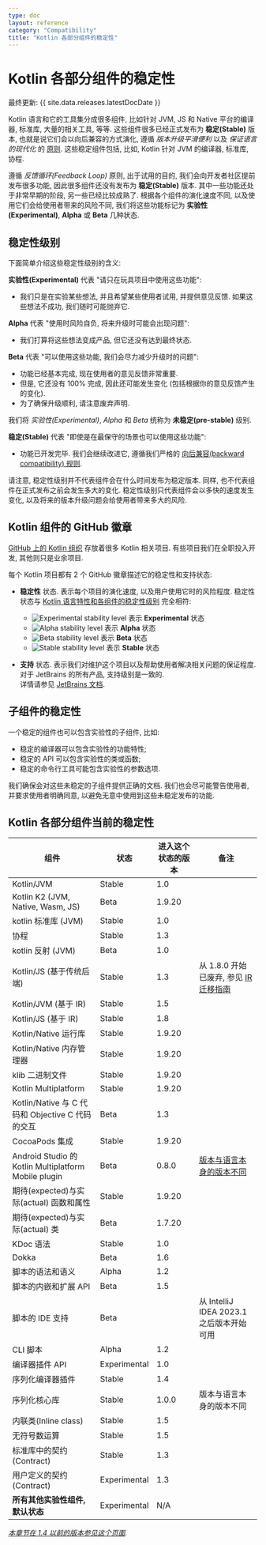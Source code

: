 ```yaml
---
type: doc
layout: reference
category: "Compatibility"
title: "Kotlin 各部分组件的稳定性"
---
```


# Kotlin 各部分组件的稳定性

最终更新: {{ site.data.releases.latestDocDate }}

Kotlin 语言和它的工具集分成很多组件, 比如针对 JVM, JS 和 Native 平台的编译器, 标准库, 大量的相关工具, 等等.
这些组件很多已经正式发布为 **稳定(Stable)** 版本, 也就是说它们会以向后兼容的方式演化,
遵循 _版本升级平滑便利_ 以及 _保证语言的现代化_ 的 [原则](kotlin-evolution.html).
这些稳定组件包括, 比如, Kotlin 针对 JVM 的编译器, 标准库, 协程.

遵循 _反馈循环(Feedback Loop)_ 原则, 出于试用的目的, 我们会向开发者社区提前发布很多功能,
因此很多组件还没有发布为 **稳定(Stable)** 版本.
其中一些功能还处于非常早期的阶段, 另一些已经比较成熟了.
根据各个组件的演化速度不同, 以及使用它们会给使用者带来的风险不同,
我们将这些功能标记为 **实验性(Experimental)**, **Alpha** 或 **Beta** 几种状态.

## 稳定性级别

下面简单介绍这些稳定性级别的含义:

**实验性(Experimental)** 代表 "请只在玩具项目中使用这些功能":
  * 我们只是在实验某些想法, 并且希望某些使用者试用, 并提供意见反馈. 如果这些想法不成功, 我们随时可能抛弃它.

**Alpha** 代表 "使用时风险自负, 将来升级时可能会出现问题":
  * 我们打算将这些想法变成产品, 但它还没有达到最终状态.

**Beta** 代表 "可以使用这些功能, 我们会尽力减少升级时的问题":
  * 功能已经基本完成, 现在使用者的意见反馈非常重要.
  * 但是, 它还没有 100% 完成, 因此还可能发生变化 (包括根据你的意见反馈产生的变化).
  * 为了确保升级顺利, 请注意废弃声明.

我们将 _实验性(Experimental)_, _Alpha_ 和 _Beta_ 统称为 **未稳定(pre-stable)** 级别.

<a name="stable"></a>
**稳定(Stable)** 代表 "即使是在最保守的场景也可以使用这些功能":
  * 功能已开发完毕. 我们会继续改进它, 遵循我们严格的
    [向后兼容(backward compatibility) 规则](https://kotlinfoundation.org/language-committee-guidelines/).

请注意, 稳定性级别并不代表组件会在什么时间发布为稳定版本. 同样, 也不代表组件在正式发布之前会发生多大的变化.
稳定性级别只代表组件会以多快的速度发生变化, 以及将来的版本升级问题会给使用者带来多大的风险.

## Kotlin 组件的 GitHub 徽章 

[GitHub 上的 Kotlin 组织](https://github.com/Kotlin) 存放着很多 Kotlin 相关项目.
有些项目我们在全职投入开发, 其他则只是业余项目.

每个 Kotlin 项目都有 2 个 GitHub 徽章描述它的稳定性和支持状态:

* **稳定性** 状态. 表示每个项目的演化速度, 以及用户使用它时的风险程度.
  稳定性状态与 [Kotlin 语言特性和各组件的稳定性级别](#stability-levels-explained) 完全相符:
    * ![Experimental stability level](https://kotl.in/badges/experimental.svg) 表示 **Experimental** 状态
    * ![Alpha stability level](https://kotl.in/badges/alpha.svg) 表示 **Alpha** 状态
    * ![Beta stability level](https://kotl.in/badges/beta.svg) 表示 **Beta** 状态
    * ![Stable stability level](https://kotl.in/badges/stable.svg) 表示 **Stable** 状态

* **支持** 状态. 表示我们对维护这个项目以及帮助使用者解决相关问题的保证程度.
  对于 JetBrains 的所有产品, 支持级别是一致的.  
  详情请参见 [JetBrains 文档](https://confluence.jetbrains.com/display/ALL/JetBrains+on+GitHub).

## 子组件的稳定性

一个稳定的组件也可以包含实验性的子组件, 比如:
* 稳定的编译器可以包含实验性的功能特性;
* 稳定的 API 可以包含实验性的类或函数;
* 稳定的命令行工具可能包含实验性的参数选项.

我们确保会对这些未稳定的子组件提供正确的文档. 我们也会尽可能警告使用者, 并要求使用者明确同意, 以避免无意中使用到这些未稳定发布的功能.

## Kotlin 各部分组件当前的稳定性

| **组件**                                              | **状态**       | **进入这个状态的版本** | **备注**                                                           |
|-----------------------------------------------------|--------------|---------------|------------------------------------------------------------------|
| Kotlin/JVM                                          | Stable       | 1.0           |                                                                  |
| Kotlin K2 (JVM, Native, Wasm, JS)                   | Beta         | 1.9.20        |                                                                  |
| kotlin 标准库 (JVM)                                    | Stable       | 1.0           |                                                                  |
| 协程                                                  | Stable       | 1.3           |                                                                  |
| kotlin 反射 (JVM)                                     | Beta         | 1.0           |                                                                  |
| Kotlin/JS (基于传统后端)                                  | Stable       | 1.3           | 从 1.8.0 开始已废弃, 参见 [IR 迁移指南](js/js-ir-migration.html)             |
| Kotlin/JVM (基于 IR)                                  | Stable       | 1.5           |                                                                  |
| Kotlin/JS (基于 IR)                                   | Stable       | 1.8           |                                                                  |
| Kotlin/Native 运行库                                   | Stable       | 1.9.20        |                                                                  |
| Kotlin/Native 内存管理器                                 | Stable       | 1.9.20        |                                                                  |
| klib 二进制文件                                          | Stable       | 1.9.20        |                                                                  |
| Kotlin Multiplatform                                | Stable       | 1.9.20        |                                                                  |
| Kotlin/Native 与 C 代码和 Objective C 代码的交互             | Beta         | 1.3           |                                                                  |
| CocoaPods 集成                                        | Stable       | 1.9.20        |                                                                  |
| Android Studio 的 Kotlin Multiplatform Mobile plugin | Beta         | 0.8.0         | [版本与语言本身的版本不同](multiplatform/multiplatform-plugin-releases.html) |
| 期待(expected)与实际(actual) 函数和属性                       | Stable       | 1.9.20        |                                                                  |
| 期待(expected)与实际(actual) 类                           | Beta         | 1.7.20        |                                                                  |
| KDoc 语法                                             | Stable       | 1.0           |                                                                  |
| Dokka                                               | Beta         | 1.6           |                                                                  |
| 脚本的语法和语义                                            | Alpha        | 1.2           |                                                                  |
| 脚本的内嵌和扩展 API                                        | Beta         | 1.5           |                                                                  |
| 脚本的 IDE 支持                                          | Beta         |               | 从 IntelliJ IDEA 2023.1 之后版本开始可用                                  |
| CLI 脚本                                              | Alpha        | 1.2           |                                                                  |
| 编译器插件 API                                           | Experimental | 1.0           |                                                                  |
| 序列化编译器插件                                            | Stable       | 1.4           |                                                                  |
| 序列化核心库                                              | Stable       | 1.0.0         | 版本与语言本身的版本不同                                                     |
| 内联类(Inline class)                                   | Stable       | 1.5           |                                                                  |
| 无符号数运算                                              | Stable       | 1.5           |                                                                  |
| 标准库中的契约(Contract)                                   | Stable       | 1.3           |                                                                  |
| 用户定义的契约(Contract)                                   | Experimental | 1.3           |                                                                  |
| **所有其他实验性组件, 默认状态**                                 | Experimental | N/A           |                                                                  |

*[本章节在 1.4 以前的版本参见这个页面](components-stability-pre-1.4.html).*
